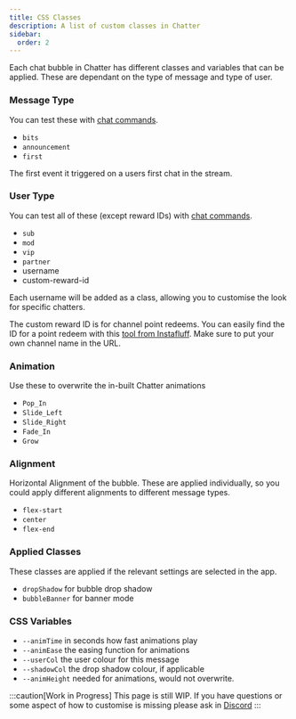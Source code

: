 ```yaml
---
title: CSS Classes
description: A list of custom classes in Chatter
sidebar:
  order: 2
---
```


Each chat bubble in Chatter has different classes and variables that can be applied. These are dependant on the type of message and type of user.

### Message Type

You can test these with [chat commands](/chatter/commands).

- `bits`
- `announcement`
- `first`

The first event it triggered on a users first chat in the stream.

### User Type

You can test all of these (except reward IDs) with [chat commands](/chatter/commands).

- `sub`
- `mod`
- `vip`
- `partner`
- username
- custom-reward-id

Each username will be added as a class, allowing you to customise the look for specific chatters.

The custom reward ID is for channel point redeems. You can easily find the ID for a point redeem with this [tool from Instafluff](https://www.instafluff.tv/TwitchCustomRewardID/?channel=YOURTWITCHCHANNEL). Make sure to put your own channel name in the URL.

### Animation

Use these to overwrite the in-built Chatter animations

- `Pop_In`
- `Slide_Left`
- `Slide_Right`
- `Fade_In`
- `Grow`

### Alignment

Horizontal Alignment of the bubble. These are applied individually, so you could apply different alignments to different message types.

- `flex-start`
- `center`
- `flex-end`

### Applied Classes

These classes are applied if the relevant settings are selected in the app.

- `dropShadow` for bubble drop shadow
- `bubbleBanner` for banner mode

### CSS Variables

- `--animTime` in seconds how fast animations play
- `--animEase` the easing function for animations
- `--userCol` the user colour for this message
- `--shadowCol` the drop shadow colour, if applicable
- `--animHeight` needed for animations, would not overwrite.

:::caution[Work in Progress]
This page is still WIP. If you have questions or some aspect of how to customise is missing please ask in [Discord](https://discord.gg/8vmqSWnKvS)
:::

